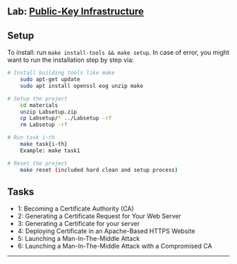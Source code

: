
## Lab: [Public-Key Infrastructure](!https://seedsecuritylabs.org/Labs_20.04/Crypto/Crypto_PKI/)

## Setup
To install: run `make install-tools && make setup`. In case of error, you might want to run the installation step by step via:
```bash
# Install building tools like make
	sudo apt-get update
	sudo apt install openssl eog unzip make

# Setup the project
	cd materials
	unzip Labsetup.zip
	cp Labsetup/* ../Labsetup -rf
	rm Labsetup -rf

# Run task i-th
	make task{i-th}
	Example: make task1

# Reset the project
	make reset (included hard clean and setup process)
```

## Tasks
* 1: Becoming a Certificate Authority (CA)
* 2: Generating a Certificate Request for Your Web Server
* 3: Generating a Certificate for your server
* 4: Deploying Certificate in an Apache-Based HTTPS Website
* 5: Launching a Man-In-The-Middle Attack
* 6: Launching a Man-In-The-Middle Attack with a Compromised CA
<hr>
